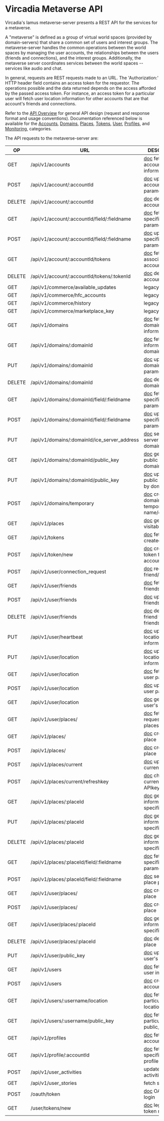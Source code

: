 # Vircadia Metaverse API

Vircadia's Iamus metaverse-server presents a REST API
for the services for a metaverse.

A "metaverse" is defined as a group of virtual world spaces (provided
by domain-servers) that share a common set of users and interest groups.
The metaverse-server handles the common operations between the world spaces
by managing the user accounts, the relationships between the users
(friends and connections), and the interest groups.
Additionally, the metaverse server coordinates services between the
world spaces -- services like audio and chat.

In general, requests are REST requests made to an URL. The 'Authorization:'
HTTP header field contains an access token for the requestor.
The operations possible and the data returned depends on the access
afforded by the passed access token. For instance, an access token
for a particular user will fetch user location information for other
accounts that are that account's friends and connections.

Refer to the [API Overview](./API-Overview.md) for general API design
(request and response format and usage conventions).
Documentation referenced below is available for the
[Accounts](./API-Accounts.md),
[Domains](./API-Domains.md),
[Places](./API-Places.md),
[Tokens](./API-Tokens.md),
[User](./API-Users.md),
[Profiles](./API-Profiles.md),
and
[Monitoring](./API-Monitoring.md),
categories.

The API requests to the metaverse-server are:

| OP     | URL | DESCRIPTION |
| ------ | --- | ----------- |
| GET    | /api/v1/accounts                  | [doc](./API-Accounts.md#get-apiv1accounts) fetch list of account information |
| POST   | /api/v1/account/:accountId        | [doc](./API-Accounts.md#post-apiv1accountaccountid) update account parameters |
| DELETE | /api/v1/account/:accountId        | [doc](./API-Accounts.md#delete-apiv1accountaccountid) delete account |
| GET    | /api/v1/account/:accountId/field/:fieldname | [doc](./API-Accounts.md#get-apiv1accountaccountidfieldfieldname) fetch specific account parameter |
| POST   | /api/v1/account/:accountId/field/:fieldname | [doc](./API-Accounts.md#post-apiv1accountaccountidfieldfieldname) update specific account parameter |
| GET    | /api/v1/account/:accountId/tokens | [doc](./API-Accounts.md#get-apiv1accountaccountidtokens) fetch tokens associated with account |
| DELETE | /api/v1/account/:accountId/tokens/:tokenId | [doc](./API-Accounts.md#delete-apiv1accountaccountidtokenstokenid) delete accounts token |
| GET    | /api/v1/commerce/available_updates | legacy request |
| GET    | /api/v1/commerce/hfc_accounts      | legacy request |
| GET    | /api/v1/commerce/history           | legacy request |
| GET    | /api/v1/commerce/marketplace_key   | legacy request |
| GET    | /api/v1/domains                    | [doc](./API-Domains.md#) fetch list of domain information |
| GET    | /api/v1/domains/:domainId          | [doc](./API-Domains.md#get-apiv1domainsdomainid) fetch information for a domain |
| PUT    | /api/v1/domains/:domainId          | [doc](./API-Domains.md#put-apiv1domainsdomainid) update domain parameters |
| DELETE | /api/v1/domains/:domainId          | [doc](./API-Domains.md#delete-apiv1domainsdomainid) delete a domain entry |
| GET    | /api/v1/domains/:domainId/field/:fieldname  | [doc](./API-Domains.md#get-apiv1domainsdomainidfieldfieldname) fetch specific account parameter |
| POST   | /api/v1/domains/:domainId/field/:fieldname  | [doc](./API-Domains.md#post-apiv1domainsdomainidfieldfieldname) update specific account parameter |
| PUT    | /api/v1/domains/:domainId/ice_server_address  | [doc](./API-Domains.md#put-apiv1domainsdomainidiceserveraddress) set the ice-server used by domain |
| GET    | /api/v1/domains/:domainId/public_key | [doc](./API-Domains.md#get-apiv1domainsdomainidpublic_key) get the public key for a domain |
| PUT    | /api/v1/domains/:domainId/public_key | [doc](./API-Domains.md#put-apiv1domainsdomainidpublic_key) update public key used by domain |
| POST   | /api/v1/domains/temporary            | [doc](./API-Domains.md#post-apiv1domainstemporary) create a domain temporary name/entry |
| GET    | /api/v1/places                  | [doc](./API-Places.md#get-apiv1places) get list of visitable places |
| GET    | /api/v1/tokens                  | [doc](./API-Tokens.md#get-apiv1tokens) fetch list of created tokens |
| POST   | /api/v1/token/new               | [doc](./API-Tokens.md#post-apiv1tokennew) create a new token for account/domain |
| POST   | /api/v1/user/connection_request | [doc](./API-Users.md#post-apiv1userconnection_request) request friend/connection |
| GET    | /api/v1/user/friends            | [doc](./API-Users.md#get-apiv1userfriends) fetch list of friends |
| POST   | /api/v1/user/friends            | [doc](./API-Users.md#post-apiv1userfriends) update list of friends |
| DELETE | /api/v1/user/friends            | [doc](./API-Users.md#delete-apiv1userfriends) delete a friend from list of friends |
| PUT    | /api/v1/user/heartbeat          | [doc](./API-Users.md#put-apiv1userheartbeat) update user location/login information |
| PUT    | /api/v1/user/location           | [doc](./API-Users.md#put-apiv1userlocation) update user location information |
| GET    | /api/v1/user/location           | [doc](./API-Users.md#get-apiv1userlocker) fetch per-user parameters |
| POST   | /api/v1/user/location           | [doc](./API-Users.md#post-apiv1userlocker) update per-user parameters |
| GET    | /api/v1/user/location           | [doc](./API-Users.md#get-apiv1userprofile) get this user's profile |
| GET    | /api/v1/user/places/            | [doc](./API-places.md#get-apiv1userplaces) fetch requesting user's places |
| GET    | /api/v1/places/                 | [doc](./API-places.md#get-apiv1places) create a place |
| POST   | /api/v1/places/                 | [doc](./API-places.md#post-apiv1places) create a place |
| POST   | /api/v1/places/current          | [doc](./API-places.md#post-apiv1placescurrent) update current place info |
| POST   | /api/v1/places/current/refreshkey | [doc](./API-places.md#post-apiv1placescurrentrefreshkey) change the current input APIkey |
| GET    | /api/v1/places/:placeId         | [doc](./API-places.md#get-apiv1placesplaceId) get information on specific place |
| PUT    | /api/v1/places/:placeId         | [doc](./API-places.md#put-apiv1placesplaceId) get information on specific place |
| DELETE | /api/v1/places/:placeId         | [doc](./API-places.md#delete-apiv1placesplaceId) get information on specific place |
| GET    | /api/v1/places/:placeId/field/:fieldname  | [doc](./API-places.md#get-apiv1placesplaceidfieldfieldname) fetch specific place parameter |
| POST   | /api/v1/places/:placeId/field/:fieldname  | [doc](./API-places.md#post-apiv1placesplaceidfieldfieldname) set specific place parameter |
| GET    | /api/v1/user/places/            | [doc](./API-places.md#get-apiv1userplaces) create a place |
| POST   | /api/v1/user/places/            | [doc](./API-places.md#post-apiv1userplaces) create a place |
| GET    | /api/v1/user/places/:placeId    | [doc](./API-places.md#get-apiv1userplacesplaceId) get information on specific place |
| DELETE | /api/v1/user/places/:placeId    | [doc](./API-places.md#delete-apiv1userplacesplaceId) delete a place |
| PUT    | /api/v1/user/public_key         | [doc](./API-Users.md#put-apiv1userpublic_key) update this user's public key |
| GET    | /api/v1/users                   | [doc](./API-Users.md#get-apiv1users) fetch list of user information |
| POST   | /api/v1/users                   | [doc](./API-Users.md#post-apiv1users) create account |
| GET    | /api/v1/users/:username/location  | [doc](./API-Users.md#) fetch a particular user's location |
| GET    | /api/v1/users/:username/public_key | [doc](./API-Users.md#) fetch a particular user's public_key |
| GET    | /api/v1/profiles                | [doc](./API-Profiles.md#) fetch account profiles |
| GET    | /api/v1/profile/:accountId      | [doc](./API-Profiles.md#get-apiv1profileaccountId) fetch specific account profile |
| POST   | /api/v1/user_activities         | update the user activitiy state |
| GET    | /api/v1/user_stories            | fetch stories |
| POST   | /oauth/token                    | [doc](./API-Tokens.md#post-oauthtoken) OAUTH2 login |
| GET    | /user/tokens/new                | [doc](./API-Tokens.md#get-usertokensnew) legacy initial token request |
